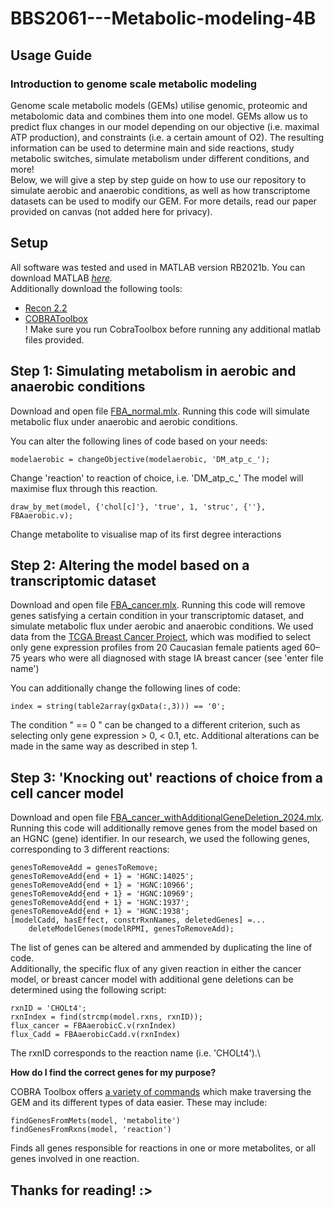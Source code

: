 # BBS2061---Metabolic-modeling-4B

## Usage Guide

### Introduction to genome scale metabolic modeling
Genome scale metabolic models (GEMs) utilise genomic, proteomic and metabolomic data and combines them into one model.
GEMs allow us to predict flux changes in our model depending on our objective (i.e. maximal ATP production), and constraints (i.e. a certain amount of O2).
The resulting information can be used to determine main and side reactions, study metabolic switches, simulate metabolism under different conditions, and more!\
Below, we will give a step by step guide on how to use our repository to simulate aerobic and anaerobic conditions, as well as how transcriptome datasets can be used to modify our GEM. 
For more details, read our paper provided on canvas (not added here for privacy).

## Setup

All software was tested and used in MATLAB version RB2021b. You can download MATLAB _[here](https://matlab.mathworks.com)._\
Additionally download the following tools:
+ [Recon 2.2](https://www.ebi.ac.uk/biomodels/MODEL1603150001)
+ [COBRAToolbox](https://opencobra.github.io/cobratoolbox/stable/installation.html)\
! Make sure you run CobraToolbox before running any additional matlab files provided. 


## Step 1: Simulating metabolism in aerobic and anaerobic conditions

Download and open file [FBA_normal.mlx](/FBA_normal.mlx). Running this code will simulate metabolic flux under anaerobic and aerobic conditions.

You can alter the following lines of code based on your needs:
```
modelaerobic = changeObjective(modelaerobic, 'DM_atp_c_');
```
Change 'reaction' to reaction of choice, i.e. 'DM_atp_c_' The model will maximise flux through this reaction.
```
draw_by_met(model, {'chol[c]'}, 'true', 1, 'struc', {''}, FBAaerobic.v);
```
Change metabolite to visualise map of its first degree interactions

## Step 2: Altering the model based on a transcriptomic dataset

Download and open file [FBA_cancer.mlx](/FBA_cancer.mlx). Running this code will remove genes satisfying a certain condition in your transcriptomic dataset, and simulate metabolic flux under aerobic and anaerobic conditions.
We used data from the [TCGA Breast Cancer Project](https://www.cancerimagingarchive.net/collection/tcga-brca/), which was modified to select only gene expression profiles from 20 Caucasian female patients aged 60–75 years who were all diagnosed with stage IA breast cancer (see 'enter file name')

You can additionally change the following lines of code:
```
index = string(table2array(gxData(:,3))) == '0';
```
The condition " == 0 " can be changed to a different criterion, such as selecting only gene expression > 0,  < 0.1, etc. 
Additional alterations can be made in the same way as described in step 1.

## Step 3: 'Knocking out' reactions of choice from a cell cancer model

Download and open file [FBA_cancer_withAdditionalGeneDeletion_2024.mlx](/FBA_cancer_withAdditionalGeneDeletion_2024.mlx). Running this code will additionally remove genes from the model based on an HGNC (gene) identifier.
In our research, we used the following genes, corresponding to 3 different reactions: 
```
genesToRemoveAdd = genesToRemove;
genesToRemoveAdd{end + 1} = 'HGNC:14025';
genesToRemoveAdd{end + 1} = 'HGNC:10966';
genesToRemoveAdd{end + 1} = 'HGNC:10969';
genesToRemoveAdd{end + 1} = 'HGNC:1937';
genesToRemoveAdd{end + 1} = 'HGNC:1938';
[modelCadd, hasEffect, constrRxnNames, deletedGenes] =... 
    deleteModelGenes(modelRPMI, genesToRemoveAdd);
```
The list of genes can be altered and ammended by duplicating the line of code.\
Additionally, the specific flux of any given reaction in either the cancer model, or breast cancer model with additional gene deletions can be determined using the following script:
```
rxnID = 'CHOLt4';
rxnIndex = find(strcmp(model.rxns, rxnID));
flux_cancer = FBAaerobicC.v(rxnIndex)
flux_Cadd = FBAaerobicCadd.v(rxnIndex)
```
The rxnID corresponds to the reaction name (i.e. 'CHOLt4').\

**How do I find the correct genes for my purpose?**

COBRA Toolbox offers [a variety of commands](https://opencobra.github.io/cobratoolbox/stable/modules/analysis/exploration/index.html#src.analysis.exploration.findGenesFromMets) which make traversing the GEM and its different types of data easier. These may include:
```
findGenesFromMets(model, 'metabolite')
findGenesFromRxns(model, 'reaction')
```
Finds all genes responsible for reactions in one or more metabolites, or all genes involved in one reaction.

## Thanks for reading! :>










